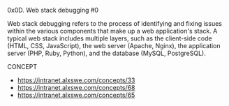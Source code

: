 0x0D. Web stack debugging #0

Web stack debugging refers to the process of identifying and fixing issues within the various components that make up a web application's stack. A typical web stack includes multiple layers, such as the client-side code (HTML, CSS, JavaScript), the web server (Apache, Nginx), the application server (PHP, Ruby, Python), and the database (MySQL, PostgreSQL).

CONCEPT
* https://intranet.alxswe.com/concepts/33
* https://intranet.alxswe.com/concepts/68
* https://intranet.alxswe.com/concepts/65
